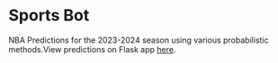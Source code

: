 # Sports Bot

NBA Predictions for the 2023-2024 season using various probabilistic methods.View predictions on Flask app [here](https://jackhliu.pythonanywhere.com/).